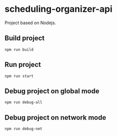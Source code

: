 # scheduling-organizer-api
Project based on Nodejs.

## Build project
`npm run build`

## Run project
`npm run start`

## Debug project on global mode
`npm run debug-all`

## Debug project on network mode
`npm run debug-net`
